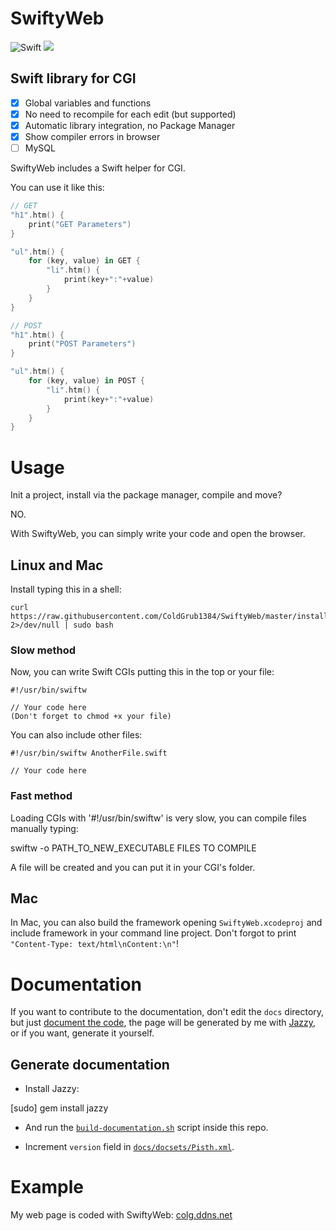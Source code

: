 # SwiftyWeb

![Swift](https://img.shields.io/badge/swift-3-orange.svg)
<a href="https://coldgrub1384.github.io/SwiftyWeb/"><img src="https://coldgrub1384.github.io/SwiftyWeb/badge.svg"></a>

## Swift library for CGI

- [x] Global variables and functions
- [x] No need to recompile for each edit (but supported)
- [x] Automatic library integration, no Package Manager
- [x] Show compiler errors in browser
- [ ] MySQL

SwiftyWeb includes a Swift helper for CGI.

You can use it like this:
```swift
// GET
"h1".htm() {
    print("GET Parameters")
}

"ul".htm() {
    for (key, value) in GET {
        "li".htm() {
            print(key+":"+value)
        }
    }
}

// POST
"h1".htm() {
    print("POST Parameters")
}

"ul".htm() {
    for (key, value) in POST {
        "li".htm() {
            print(key+":"+value)
        }
    }
}
```
# Usage
Init a project, install via the package manager, compile and move?

NO.

With SwiftyWeb, you can simply write your code and open the browser.

## Linux and Mac

Install typing this in a shell:

    curl https://raw.githubusercontent.com/ColdGrub1384/SwiftyWeb/master/install 2>/dev/null | sudo bash

### Slow method
Now, you can write Swift CGIs putting this in the top or your file:

    #!/usr/bin/swiftw

    // Your code here
    (Don't forget to chmod +x your file)

You can also include other files:

    #!/usr/bin/swiftw AnotherFile.swift

    // Your code here

### Fast method
Loading CGIs with '#!/usr/bin/swiftw' is very slow, you can compile files manually typing:

swiftw -o PATH_TO_NEW_EXECUTABLE FILES TO COMPILE

A file will be created and you can put it in your CGI's folder.

## Mac

In Mac, you can also build the framework opening `SwiftyWeb.xcodeproj` and include framework in your command line project. Don't forgot to print `"Content-Type: text/html\nContent:\n"`!


# Documentation

If you want to contribute to the documentation, don't edit the `docs` directory, but just [document the code](http://nshipster.com/swift-documentation/), the page will be generated by me with [Jazzy](https://github.com/realm/jazzy), or if you want, generate it yourself.

## Generate documentation

- Install Jazzy:

[sudo] gem install jazzy

- And run the [`build-documentation.sh`](https://github.com/ColdGrub1384/SwiftyWeb/blob/master/build-documentation.sh) script inside this repo.

- Increment `version` field in [`docs/docsets/Pisth.xml`](https://github.com/ColdGrub1384/SwiftyWeb/blob/master/docs/docsets/SwiftyWeb.xml).

# Example

My web page is coded with SwiftyWeb: [colg.ddns.net](https://github.com/ColdGrub1384/coldg.ddns.net)
